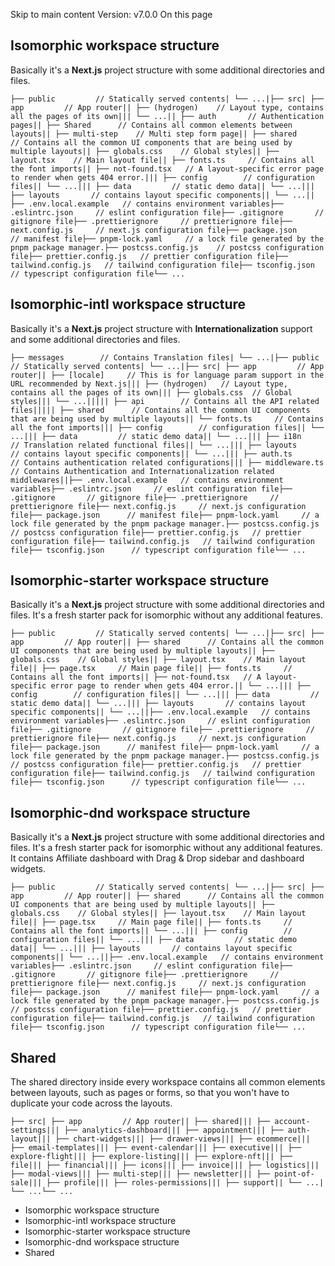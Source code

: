 Skip to main content
Version: v7.0.0
On this page
## Isomorphic workspace structure​
Basically it's a **Next.js** project structure with some additional directories and files.
```
├── public         // Statically served contents| └── ...|├── src| ├── app         // App router|| ├── (hydrogen)    // Layout type, contains all the pages of its own||| └── ...|| ├── auth       // Authentication pages|| ├── Shared      // Contains all common elements between layouts|| ├── multi-step    // Multi step form page|| ├── shared      // Contains all the common UI components that are being used by multiple layouts|| ├── globals.css    // Global styles|| ├── layout.tsx    // Main layout file|| ├── fonts.ts     // Contains all the font imports|| ├── not-found.tsx   // A layout-specific error page to render when gets 404 error.||| ├── config        // configuration files|| └── ...||| ├── data         // static demo data|| └── ...||| ├── layouts       // contains layout specific components|| └── ...||├── .env.local.example   // contains environment variables├── .eslintrc.json     // eslint configuration file├── .gitignore       // gitignore file├── .prettierignore     // prettierignore file├── next.config.js     // next.js configuration file├── package.json      // manifest file├── pnpm-lock.yaml     // a lock file generated by the pnpm package manager.├── postcss.config.js    // postcss configuration file├── prettier.config.js   // prettier configuration file├── tailwind.config.js   // tailwind configuration file├── tsconfig.json      // typescript configuration file└── ...
```

## Isomorphic-intl workspace structure​
Basically it's a **Next.js** project structure with **Internationalization** support and some additional directories and files.
```
├── messages        // Contains Translation files| └── ...|├── public         // Statically served contents| └── ...|├── src| ├── app         // App router|| ├── [locale]     // This is for language param support in the URL recommended by Next.js||| ├── (hydrogen)   // Layout type, contains all the pages of its own||| ├── globals.css  // Global styles||| └── ...||||| ├── api        // Contains all the API related files||||| ├── shared      // Contains all the common UI components that are being used by multiple layouts|| └── fonts.ts     // Contains all the font imports||| ├── config        // configuration files|| └── ...||| ├── data         // static demo data|| └── ...||| ├── i18n         // Translation related functional files|| └── ...||| ├── layouts       // contains layout specific components|| └── ...||| ├── auth.ts       // Contains authentication related configurations||| ├── middleware.ts    // Contains Authentication and Internationalization related middlewares||├── .env.local.example   // contains environment variables├── .eslintrc.json     // eslint configuration file├── .gitignore       // gitignore file├── .prettierignore     // prettierignore file├── next.config.js     // next.js configuration file├── package.json      // manifest file├── pnpm-lock.yaml     // a lock file generated by the pnpm package manager.├── postcss.config.js    // postcss configuration file├── prettier.config.js   // prettier configuration file├── tailwind.config.js   // tailwind configuration file├── tsconfig.json      // typescript configuration file└── ...
```

## Isomorphic-starter workspace structure​
Basically it's a **Next.js** project structure with some additional directories and files. It's a fresh starter pack for isomorphic without any additional features.
```
├── public         // Statically served contents| └── ...|├── src| ├── app         // App router|| ├── shared      // Contains all the common UI components that are being used by multiple layouts|| ├── globals.css    // Global styles|| ├── layout.tsx    // Main layout file|| ├── page.tsx     // Main page file|| ├── fonts.ts     // Contains all the font imports|| ├── not-found.tsx   // A layout-specific error page to render when gets 404 error.|| └── ...||| ├── config        // configuration files|| └── ...||| ├── data         // static demo data|| └── ...||| ├── layouts       // contains layout specific components|| └── ...||├── .env.local.example   // contains environment variables├── .eslintrc.json     // eslint configuration file├── .gitignore       // gitignore file├── .prettierignore     // prettierignore file├── next.config.js     // next.js configuration file├── package.json      // manifest file├── pnpm-lock.yaml     // a lock file generated by the pnpm package manager.├── postcss.config.js    // postcss configuration file├── prettier.config.js   // prettier configuration file├── tailwind.config.js   // tailwind configuration file├── tsconfig.json      // typescript configuration file└── ...
```

## Isomorphic-dnd workspace structure​
Basically it's a **Next.js** project structure with some additional directories and files. It's a fresh starter pack for isomorphic without any additional features. It contains Affiliate dashboard with Drag & Drop sidebar and dashboard widgets.
```
├── public         // Statically served contents| └── ...|├── src| ├── app         // App router|| ├── shared      // Contains all the common UI components that are being used by multiple layouts|| ├── globals.css    // Global styles|| ├── layout.tsx    // Main layout file|| ├── page.tsx     // Main page file|| ├── fonts.ts     // Contains all the font imports|| └── ...||| ├── config        // configuration files|| └── ...||| ├── data         // static demo data|| └── ...||| ├── layouts       // contains layout specific components|| └── ...||├── .env.local.example   // contains environment variables├── .eslintrc.json     // eslint configuration file├── .gitignore       // gitignore file├── .prettierignore     // prettierignore file├── next.config.js     // next.js configuration file├── package.json      // manifest file├── pnpm-lock.yaml     // a lock file generated by the pnpm package manager.├── postcss.config.js    // postcss configuration file├── prettier.config.js   // prettier configuration file├── tailwind.config.js   // tailwind configuration file├── tsconfig.json      // typescript configuration file└── ...
```

## Shared​
The shared directory inside every workspace contains all common elements between layouts, such as pages or forms, so that you won't have to duplicate your code across the layouts.
```
├── src| ├── app         // App router|| ├── shared||| ├── account-settings||| ├── analytics-dashboard||| ├── appointment||| ├── auth-layout||| ├── chart-widgets||| ├── drawer-views||| ├── ecommerce||| ├── email-templates||| ├── event-calendar||| ├── executive||| ├── explore-flight||| ├── explore-listing||| ├── explore-nft||| ├── file||| ├── financial||| ├── icons||| ├── invoice||| ├── logistics||| ├── modal-views||| ├── multi-step||| ├── newsletter||| ├── point-of-sale||| ├── profile||| ├── roles-permissions||| ├── support|| └── ...| └── ...└── ...
```

  * Isomorphic workspace structure
  * Isomorphic-intl workspace structure
  * Isomorphic-starter workspace structure
  * Isomorphic-dnd workspace structure
  * Shared


